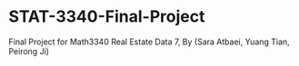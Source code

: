 # STAT-3340-Final-Project
Final Project for Math3340 Real Estate Data 7, By (Sara Atbaei, Yuang Tian, Peirong Ji)

